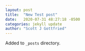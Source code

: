 ```yaml
---
layout: post
title:  "New Test post"
date:   2020-07-31 48:27:18 -0500
categories: jekyll update
author: "Scott J Gottfried"
---
```

Added to `_posts` directory.
